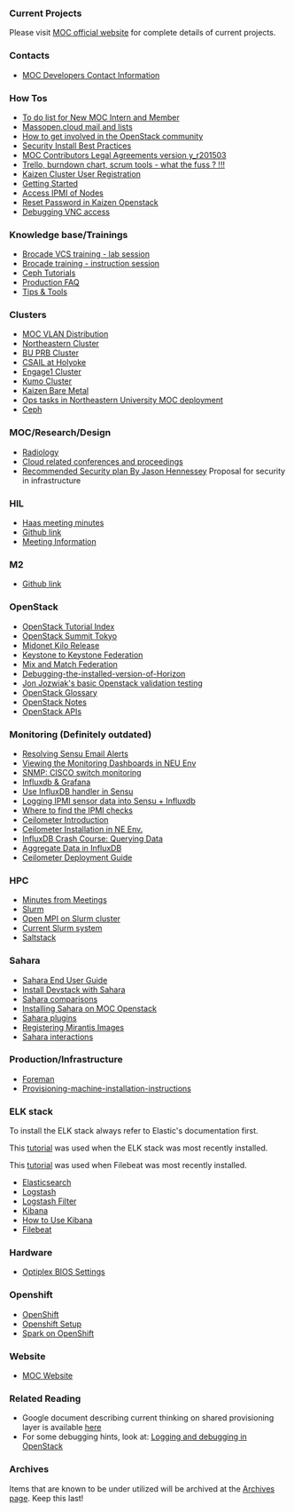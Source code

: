 ### Current Projects
Please visit [MOC official website](https://massopen.cloud) for complete details of current projects.

### Contacts
* [MOC Developers Contact Information](contacts/MOC-Developers-Contact-Information.html)

### How Tos
* [To do list for New MOC Intern and Member](how-tos/To-do-list-for-New-MOC-Intern-and-Member.html)
* [Massopen.cloud mail and lists](how-tos/Massopen.cloud-mail-and-lists.html)
* [How to get involved in the OpenStack community](how-tos/How-to-Get-Involved-in-the-OpenStack-Community.html)
* [Security Install Best Practices](how-tos/Security-Install-Best-Practices.html)
* [MOC Contributors Legal Agreements version y_r201503](https://drive.google.com/folderview?id=0B3HZEpE-A8qadWVpY2piSjdYdXc&usp=sharing)
* [Trello, burndown chart, scrum tools - what the fuss ? !!! ](how-tos/Trello.html)
* [Kaizen Cluster User Registration](how-tos/Kaizen-Cluster-User-Registration.html)
* [Getting Started](how-tos/Getting-Started.html)
* [Access IPMI of Nodes](how-tos/Access-IPMI-of-nodes.html)
* [Reset Password in Kaizen Openstack](how-tos/Reset-Password-in-Kaizen-Openstack.html)
* [Debugging VNC access](how-tos/Debugging-VNC-access.html)

### Knowledge base/Trainings
* [Brocade  VCS training - lab session](_static/pdf/VCS_Lab.pptx.pdf)
* [Brocade training - instruction session](_static/pdf/VCS_Training_01.pdf)
* [Ceph Tutorials](trainings/Ceph-Tutorials.html)
* [Production FAQ](trainings/Production-FAQ.html)
* [Tips & Tools](trainings/Tips-&-Tools.html)

### Clusters
* [MOC VLAN Distribution](clusters/MOC-VLAN-Distribution.html)
* [Northeastern Cluster](clusters/kaizen/Northeastern-Cluster.html)
* [BU PRB Cluster](BU-PRB-Cluster.html)
* [CSAIL at Holyoke](CSAIL-at-Holyoke.html)
* [Engage1 Cluster](Engage1-Cluster.html)
* [Kumo Cluster](clusters/kumo/Kumo-Cluster.html)
* [Kaizen Bare Metal](Kaizen-Bare-Metal.html)
* [Ops tasks in Northeastern University MOC deployment](Ops-tasks-in-Northeastern-University-MOC-deployment.html)
* [Ceph](Ceph.html)

### MOC/Research/Design
* [Radiology](Radiology.html)
* [Cloud related conferences and proceedings](Cloud-related-Conferences-and-proceedings.html)
* [Recommended Security plan By Jason Hennessey](Recommended-Security-plan-By-Jason-Hennessey.html) Proposal for security in infrastructure

### HIL
* [Haas meeting minutes](Haas-meeting-minutes.html)
* [Github link](https://github.com/CCI-MOC/hil)
* [Meeting Information](HIL-Meeting-Information.html)

### M2
* [Github link](https://github.com/CCI-MOC/m2)

### OpenStack
* [OpenStack Tutorial Index](OpenStack-Tutorial-Index.html)
* [OpenStack Summit Tokyo](OpenStack-Summit-Tokyo.html)
* [Midonet Kilo Release](Midonet-Kilo-Release.html)
* [Keystone to Keystone Federation](Keystone-to-Keystone-Federation.html)
* [Mix and Match Federation](Mix-and-Match-Federation.html)
* [Debugging-the-installed-version-of-Horizon](Debugging-the-installed-version-of-Horizon.html)
* [Jon Jozwiak's basic Openstack validation testing](Jon-Jozwiak's-basic-Openstack-validation-testing.html)
* [OpenStack Glossary](OpenStack-Glossary.html)
* [OpenStack Notes](OpenStack-Notes.html)
* [OpenStack APIs](OpenStack-APIs.html)

### Monitoring (Definitely outdated)
* [Resolving Sensu Email Alerts](Email-Alerting-in-Sensu.html)
* [Viewing the Monitoring Dashboards in NEU Env](Viewing-the-Monitoring-Dashboards-in-NEU-Env.html)
* [SNMP: CISCO switch monitoring](SNMP-CISCO-switch-monitoring.html)
* [Influxdb & Grafana](Influxdb-&-Grafana.html)
* [Use InfluxDB handler in Sensu](Use-InfluxDB-handler-in-Sensu.html)
* [Logging IPMI sensor data into Sensu + Influxdb](Logging-IPMI-sensor-data-into-Sensu---Influxdb.html)
* [Where to find the IPMI checks](Where-to-find-the-IPMI-checks.html)
* [Ceilometer Introduction](Ceilometer-Introduction.html)
* [Ceilometer Installation in NE Env.](Ceilometer-Installation-in-NE-Env..html)
* [InfluxDB Crash Course: Querying Data](InfluxDB-Crash-Course-Querying-Data.html)
* [Aggregate Data in InfluxDB](Aggregate-Data-in-InfluxDB.html)
* [Ceilometer Deployment Guide](Ceilometer-Deployment-Guide.html)

### HPC
* [Minutes from Meetings](Minutes-from-Meetings.html)
* [Slurm](Slurm.html)
* [Open MPI on Slurm cluster](Open-MPI-on-Slurm-Cluster.html)
* [Current Slurm system](Current-Slurm-deployment-system.html)
* [Saltstack](Salt.html)

### Sahara
* [Sahara End User Guide](Sahara-End-User-Guide.html)
* [Install Devstack with Sahara](Install-Devstack-with-Sahara.html)
* [Sahara comparisons](Sahara-comparisons.html)
* [Installing Sahara on MOC Openstack](Installing-Sahara-on-MOC-Openstack.html)
* [Sahara plugins](Sahara-plugins.html)
* [Registering Mirantis Images](Registering-Mirantis-Images.html)
* [Sahara interactions](Sahara-interactions.html)

### Production/Infrastructure
* [Foreman](Foreman.html)
* [Provisioning-machine-installation-instructions](Provisioning-machine-installation-instructions.html)

### ELK stack
To install the ELK stack always refer to Elastic's documentation first.

This [tutorial](https://www.elastic.co/guide/en/beats/libbeat/current/getting-started.html#getting-started) was used when the ELK stack was most recently installed.

This [tutorial](https://www.elastic.co/guide/en/beats/filebeat/current/filebeat-getting-started.html) was used when Filebeat was most recently installed.
* [Elasticsearch](Elasticsearch.html)
* [Logstash](Logstash.html)
* [Logstash Filter](Logstash-Filter.html)
* [Kibana](Kibana.html)
* [How to Use Kibana](How-to-Use-Production-Kibana.html)
* [Filebeat](Filebeat.html)

### Hardware
* [Optiplex BIOS Settings](Optiplex-BIOS-Settings.html)

### Openshift
* [OpenShift](OpenShift.html)
* [Openshift Setup ](Openshift-Setup.html)
* [Spark on OpenShift](Openshift-Spark.html)

### Website
* [MOC Website](MOC-Website.html)

### Related Reading
* Google document describing current thinking on shared provisioning layer is available [here](https://docs.google.com/document/d/110avjh50FpwprMdMb_z2LS8n2TjUsh2xbSqHm3qAAOw/edit?usp=sharing)
* For some debugging hints, look at: [Logging and debugging in OpenStack](http://vmartinezdelacruz.com/logging-and-debugging-in-openstack/)

### Archives
Items that are known to be under utilized will be archived at the [Archives page](Archives-page.html). Keep this last!

